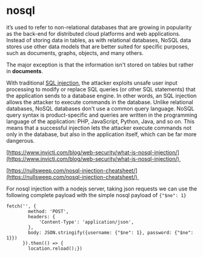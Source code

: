 # nosql
it’s used to refer to non-relational databases that are growing in popularity as the back-end for distributed cloud platforms and web applications. Instead of storing data in tables, as with relational databases, NoSQL data stores use other data models that are better suited for specific purposes, such as documents, graphs, objects, and many others. 

The major exception is that the information isn't stored on tables but rather in **documents**.

With traditional [SQL injection](https://www.netsparker.com/website-security-scanner/sql-injection-vulnerability-scanner/), the attacker exploits unsafe user input processing to modify or replace SQL queries (or other SQL statements) that the application sends to a database engine. In other words, an SQL injection allows the attacker to execute commands in the database. Unlike relational databases, NoSQL databases don't use a common query language. NoSQL query syntax is product-specific and queries are written in the programming language of the application: PHP, JavaScript, Python, Java, and so on. This means that a successful injection lets the attacker execute commands not only in the database, but also in the application itself, which can be far more dangerous.

[https://www.invicti.com/blog/web-security/what-is-nosql-injection/](https://www.invicti.com/blog/web-security/what-is-nosql-injection/) 

[https://nullsweep.com/nosql-injection-cheatsheet/](https://nullsweep.com/nosql-injection-cheatsheet/) 

For nosql injection with a nodejs server, taking json requests we can use the following complete payload with the simple nosql payload of `{"$ne": 1}`

```text-plain
fetch('', {
        method: 'POST',
        headers: {
            'Content-Type': 'application/json',
        },
        body: JSON.stringify({username: {"$ne": 1}, password: {"$ne": 1}})
      }).then(() => {
        location.reload();})
```